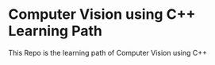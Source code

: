 # Computer Vision using C++ Learning Path
This Repo is the learning path of Computer Vision using C++
